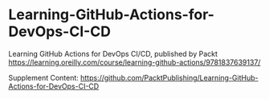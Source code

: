# Learning-GitHub-Actions-for-DevOps-CI-CD
Learning GitHub Actions for DevOps CI/CD, published by Packt
https://learning.oreilly.com/course/learning-github-actions/9781837639137/

Supplement Content:
https://github.com/PacktPublishing/Learning-GitHub-Actions-for-DevOps-CI-CD